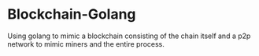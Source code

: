 # Blockchain-Golang
Using golang to mimic a blockchain consisting of the chain itself and a p2p network to mimic miners and the entire process.

